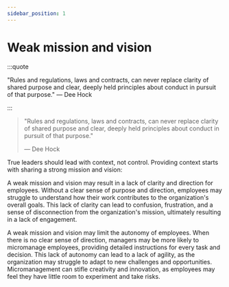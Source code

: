 ```yaml
---
sidebar_position: 1
---
```


# Weak mission and vision

:::quote

"Rules and regulations, laws and contracts, can never replace clarity of shared purpose and clear, deeply held principles about conduct in pursuit of that purpose." — Dee Hock

:::

> "Rules and regulations, laws and contracts, can never replace clarity of shared purpose and clear, deeply held principles about conduct in pursuit of that purpose."
>
> — Dee Hock

True leaders should lead with context, not control. Providing context starts with sharing a strong mission and vision:

A weak mission and vision may result in a lack of clarity and direction for employees. Without a clear sense of purpose and direction, employees may struggle to understand how their work contributes to the organization's overall goals. This lack of clarity can lead to confusion, frustration, and a sense of disconnection from the organization's mission, ultimately resulting in a lack of engagement.

A weak mission and vision may limit the autonomy of employees. When there is no clear sense of direction, managers may be more likely to micromanage employees, providing detailed instructions for every task and decision. This lack of autonomy can lead to a lack of agility, as the organization may struggle to adapt to new challenges and opportunities. Micromanagement can stifle creativity and innovation, as employees may feel they have little room to experiment and take risks.
